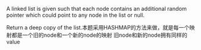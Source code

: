 A linked list is given such that each node contains an additional random pointer which could point to any node in the list or null.

Return a deep copy of the list.本题采用HASHMAP的方法来做，就是每一个映射都是一个旧的node和一个新的node的映射 旧node和新的node拥有同样的value 
